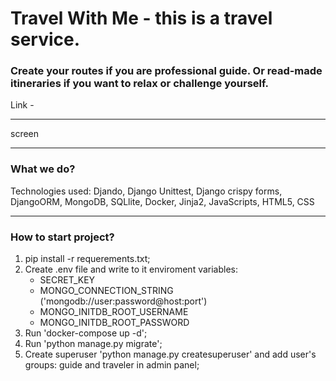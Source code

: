 # Travel With Me - this is a travel service.
### Create your routes if you are professional guide. Or read-made itineraries if you want to relax or challenge yourself.
Link - 
___
screen
___
### What we do?
Technologies used: Djando, Django Unittest, Django crispy forms, DjangoORM, MongoDB, SQLlite, Docker, Jinja2, JavaScripts, HTML5, CSS 
___
### How to start project?
1. pip install -r requerements.txt;
2. Create .env file and write to it enviroment variables:
	- SECRET_KEY
	- MONGO_CONNECTION_STRING ('mongodb://user:password@host:port')
	- MONGO_INITDB_ROOT_USERNAME
	- MONGO_INITDB_ROOT_PASSWORD
3. Run 'docker-compose up -d';
4. Run 'python manage.py migrate';
5. Create superuser 'python manage.py createsuperuser' and add user's groups: guide and traveler in admin panel;

